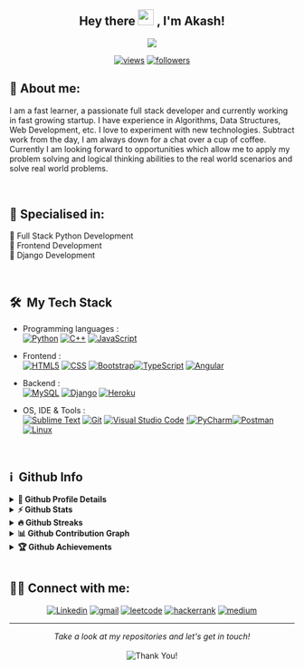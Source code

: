 <h2 align="center">
  Hey there <img src="https://media.giphy.com/media/hvRJCLFzcasrR4ia7z/giphy.gif" width="28"> , I'm Akash!
   
</h2>

<p align="center">
  <img src="https://readme-typing-svg.herokuapp.com/?lines=Welcome%20to%20My%20Profile;My%20name%20is%20Akash%20Mittal;Self%20taught%20Software%20Developer&center=true&width=500&height=50">
</p>


<p align="center">
  <a href="https://www.youtube.com/c/DevProTips?sub_confirmation=1">
    <a href="#">
    <img alt="views" title="Github views" src="https://komarev.com/ghpvc/?username=akash0201&style=flat-square&color=d43182"/></a>
  <a href="https://github.com/akash0201">
    <img alt="followers" title="Follow me on Github" src="https://img.shields.io/github/followers/akash0201?color=236ad3&labelColor=1155ba&style=for-the-badge&logo=github&label=Follow"/></a>
    </p>


## 👨 About me:
<p>
  I am a fast learner, a passionate full stack developer and currently working in fast growing startup. I have experience in Algorithms, Data Structures, Web Development, etc. I love to experiment with new technologies. Subtract work from the day, I am always down for a chat over a cup of coffee.<br>
Currently I am looking forward to opportunities which allow me to apply my problem solving and logical thinking abilities to the real world scenarios and solve real world problems.
</p><br>

<h2>🥇 Specialised in:</h2>
<p>🔸 Full Stack Python Development
  <br>🔸 Frontend Development
  <br>🔸 Django Development
<p>
<br>
<h2> 🛠 &nbsp;My Tech Stack</h2>

- Programming languages : <br />
  [![Python](https://img.shields.io/badge/Python-14354C?style=flat&logo=python&logoColor=white)](https://www.python.org) [![C++](https://img.shields.io/badge/C%2B%2B-00599C?style=for-the-badge&logo=c%2B%2B&logoColor=white)](https://www.cplusplus.com/) [![JavaScript](https://img.shields.io/badge/JavaScript-F7DF1E?style=flat&logo=javascript&logoColor=black)](https://developer.mozilla.org/en-US/docs/Web/JavaScript) 
  
- Frontend : <br />
  [![HTML5](https://img.shields.io/badge/HTML5-E34F26?style=flat&logo=html5&logoColor=white)](https://www.w3.org/html/)  [![CSS](https://img.shields.io/badge/CSS-blue?style=flat&logo=css3&logoColor=white)](https://www.w3.org/Style/CSS/Overview.en.html) [![Bootstrap](https://img.shields.io/badge/Bootstrap-563D7C?style=flat&logo=bootstrap&logoColor=white)](https://getbootstrap.com)[![TypeScript](https://img.shields.io/badge/TypeScript-007ACC?style=for-the-badge&logo=typescript&logoColor=white)](https://www.typescriptlang.org/) [![Angular](https://img.shields.io/badge/Angular-DD0031?style=for-the-badge&logo=angular&logoColor=white)](https://angular.io/)
  
- Backend : <br />
[![MySQL](https://img.shields.io/badge/MySQL-00000F?style=flat&logo=mysql&logoColor=white)](https://www.mysql.com/) [![Django](https://img.shields.io/badge/Django-0b4523?style=flat&logo=django&logoColor=white)](https://www.djangoproject.com/) [![Heroku](https://img.shields.io/badge/Heroku-430098?style=flat&logo=heroku&logoColor=white)](https://heroku.com) 
  
- OS, IDE & Tools : <br />
  [![Sublime Text](http://img.shields.io/badge/-Sublime%20Text-grey?style=flat&logo=sublime-text&logoColor=eb9009)](https://www.sublimetext.com/3) [![Git](https://img.shields.io/badge/Git-F05032?style=flat&logo=git&logoColor=white)](https://git-scm.com/) [![Visual Studio Code](https://img.shields.io/badge/Visual_Studio_Code-0078D4?style=for-the-badge&logo=visual%20studio%20code&logoColor=white)](https://code.visualstudio.com/) [!![PyCharm](https://img.shields.io/badge/pycharm-143?style=for-the-badge&logo=pycharm&logoColor=black&color=black&labelColor=green)](https://www.jetbrains.com/pycharm/)[![Postman](https://img.shields.io/badge/Postman-FF6C37?style=for-the-badge&logo=postman&logoColor=white)](https://www.postman.com/) [![Linux](	https://img.shields.io/badge/Linux-FCC624?style=for-the-badge&logo=linux&logoColor=black)](https://ubuntu.com/)
<br>


<h2>ℹ️ &nbsp;Github Info</h2>
<details>	
  <summary><b>🔎 Github Profile Details</b></summary>
<p align="center"><img height="180em" src="https://github-profile-summary-cards.vercel.app/api/cards/profile-details?username=akash0201&theme=github_dark" alt="akash0201" align = "center"/></p>
</details>
<details>	
  <summary><b>⚡ Github Stats</b></summary>
<p align="center"><img height="180em" src="https://github-readme-stats.vercel.app/api?username=akash0201&hide_border=true&count_private=true&show_icons=true&theme=radical" alt="akash0201" align = "center"/>
<img height="180em" src="https://github-readme-stats.vercel.app/api/top-langs?username=akash0201&show_icons=true&locale=en&layout=compact&hide_border=true&theme=radical" alt="akash0201" align = "center"/></p>
</details>
<details>
 <summary><b>🔥 Github Streaks</b></summary>
<p align="center"><img src="https://github-readme-streak-stats.herokuapp.com/?user=akash0201&theme=black-ice&hide_border=true&stroke=0000&background=0D1117&ring=e05397&fire=e05397&currStreakLabel=e05397" alt="akash0201" /></p>
</details>
<details>
<summary><b>📊 Github Contribution Graph</b></summary>
<p align="center"<a href="#"><img alt="Akash Mittal's Activity Graph" src="https://activity-graph.herokuapp.com/graph?username=akash0201&bg_color=0D1117&color=e05397&line=e05397&point=FFFFFF&hide_border=true&" /></a></p>
</details>
<details>   
 <summary><b>🏆 Github Achievements</b></summary>
<p align="center"> <a href="https://github.com/akash0201"><img src="https://github-profile-trophy.vercel.app/?username=akash0201&margin-w=5&theme=radical" alt="akash0201" /></a> </p>
</details>
<br>
 
 ## 🙋‍♂️ Connect with me:
<!-- Badges template - https://github.com/badges/shields -->
<p align="center">
  <a href="https://in.linkedin.com/in/akash-mittal-294a92181/"><img alt="Linkedin" title="Linkedin" src="https://img.shields.io/badge/-linkedin-%230077B5?style=for-the-badge&logo=linkedin&logoColor=white"/></a>
  <a href="mailto:kumarakash14887@gmail.com"><img alt="gmail" title="gmail" src="https://img.shields.io/badge/-gmail-f53c20?style=for-the-badge&logo=gmail&logoColor=white"/></a>
  <a href="https://leetcode.com/Akash_kumar16/"><img alt="leetcode" title="leetcode" src="https://img.shields.io/badge/LeetCode-000000?style=for-the-badge&logo=LeetCode&logoColor=#d16c06"/></a>
  <a href="https://www.hackerrank.com/any163"><img alt="hackerrank" title="hackerrank" src="https://img.shields.io/badge/-hackerrank-0ec950?style=for-the-badge&logo=hackerrank&logoColor=white"/></a>
  <a href="https://medium.com/@akashmittal-02"><img alt="medium" title="medium" src="https://img.shields.io/badge/Medium-12100E?style=for-the-badge&logo=medium&logoColor=white"/></a>
</p>

 <hr>
<p align="center">
    <i>Take a look at my repositories and let's get in touch!</i><br><br>
   <img alt="Thank You!" title="Thank You" src="https://img.shields.io/badge/Thank-You-ff69b4.svg"/>
</p>

